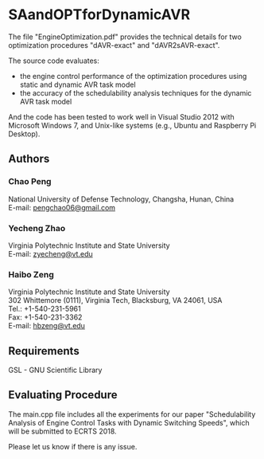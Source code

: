 # SAandOPTforDynamicAVR

The file "EngineOptimization.pdf" provides the technical details for two optimization procedures "dAVR-exact" and "dAVR2sAVR-exact".

The source code evaluates:
- the engine control performance of the optimization procedures using static and dynamic AVR task model
- the accuracy of the schedulability analysis techniques for the dynamic AVR task model

And the code has been tested to work well in Visual Studio 2012 with Microsoft Windows 7, and Unix-like systems (e.g., Ubuntu and Raspberry Pi Desktop).

## Authors ##
### Chao Peng ###
National University of Defense Technology, Changsha, Hunan, China<br/>
E-mail: pengchao06@gmail.com

### Yecheng Zhao ###
Virginia Polytechnic Institute and State University<br/>
E-mail: zyecheng@vt.edu

### Haibo Zeng ###
Virginia Polytechnic Institute and State University<br/>
302 Whittemore (0111), Virginia Tech, Blacksburg, VA 24061, USA<br/>
Tel.: +1-540-231-5961<br/>
Fax: +1-540-231-3362<br/>
E-mail: hbzeng@vt.edu

## Requirements ##
GSL - GNU Scientific Library

## Evaluating Procedure ##

The main.cpp file includes all the experiments for our paper "Schedulability Analysis of Engine Control Tasks
with Dynamic Switching Speeds", which will be submitted to ECRTS 2018. 

Please let us know if there is any issue.
